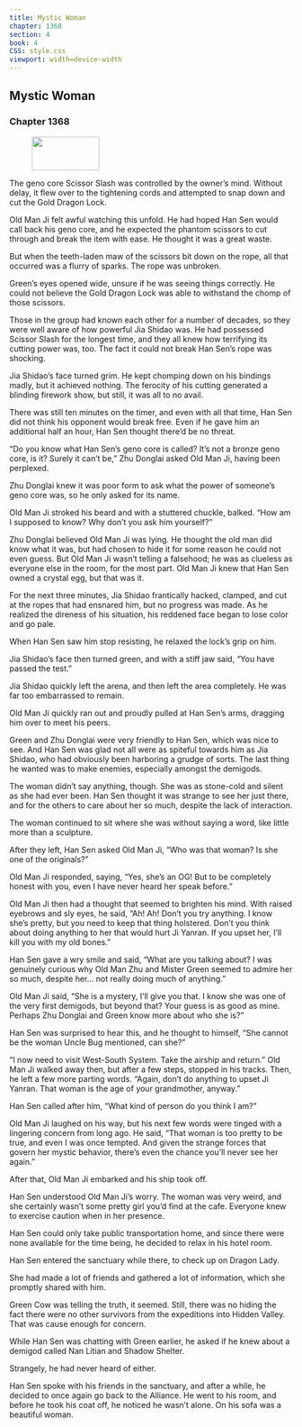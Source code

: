 ```yaml
---
title: Mystic Woman
chapter: 1368
section: 4
book: 4
CSS: style.css
viewport: width=device-width
---
```


## Mystic Woman

### Chapter 1368

<figure>
	<img src="../Images/gem.gif" alt="" id="gem" width="120" height="60" />
</figure>

The geno core Scissor Slash was controlled by the owner’s mind. Without delay, it flew over to the tightening cords and attempted to snap down and cut the Gold Dragon Lock.

Old Man Ji felt awful watching this unfold. He had hoped Han Sen would call back his geno core, and he expected the phantom scissors to cut through and break the item with ease. He thought it was a great waste.

But when the teeth-laden maw of the scissors bit down on the rope, all that occurred was a flurry of sparks. The rope was unbroken.

Green’s eyes opened wide, unsure if he was seeing things correctly. He could not believe the Gold Dragon Lock was able to withstand the chomp of those scissors.

Those in the group had known each other for a number of decades, so they were well aware of how powerful Jia Shidao was. He had possessed Scissor Slash for the longest time, and they all knew how terrifying its cutting power was, too. The fact it could not break Han Sen’s rope was shocking.

Jia Shidao’s face turned grim. He kept chomping down on his bindings madly, but it achieved nothing. The ferocity of his cutting generated a blinding firework show, but still, it was all to no avail.

There was still ten minutes on the timer, and even with all that time, Han Sen did not think his opponent would break free. Even if he gave him an additional half an hour, Han Sen thought there’d be no threat.

“Do you know what Han Sen’s geno core is called? It’s not a bronze geno core, is it? Surely it can’t be,” Zhu Donglai asked Old Man Ji, having been perplexed.

Zhu Donglai knew it was poor form to ask what the power of someone’s geno core was, so he only asked for its name.

Old Man Ji stroked his beard and with a stuttered chuckle, balked. “How am I supposed to know? Why don’t you ask him yourself?”

Zhu Donglai believed Old Man Ji was lying. He thought the old man did know what it was, but had chosen to hide it for some reason he could not even guess. But Old Man Ji wasn’t telling a falsehood; he was as clueless as everyone else in the room, for the most part. Old Man Ji knew that Han Sen owned a crystal egg, but that was it.

For the next three minutes, Jia Shidao frantically hacked, clamped, and cut at the ropes that had ensnared him, but no progress was made. As he realized the direness of his situation, his reddened face began to lose color and go pale.

When Han Sen saw him stop resisting, he relaxed the lock’s grip on him.

Jia Shidao’s face then turned green, and with a stiff jaw said, “You have passed the test.”

Jia Shidao quickly left the arena, and then left the area completely. He was far too embarrassed to remain.

Old Man Ji quickly ran out and proudly pulled at Han Sen’s arms, dragging him over to meet his peers.

Green and Zhu Donglai were very friendly to Han Sen, which was nice to see. And Han Sen was glad not all were as spiteful towards him as Jia Shidao, who had obviously been harboring a grudge of sorts. The last thing he wanted was to make enemies, especially amongst the demigods.

The woman didn’t say anything, though. She was as stone-cold and silent as she had ever been. Han Sen thought it was strange to see her just there, and for the others to care about her so much, despite the lack of interaction.

The woman continued to sit where she was without saying a word, like little more than a sculpture.

After they left, Han Sen asked Old Man Ji, “Who was that woman? Is she one of the originals?”

Old Man Ji responded, saying, “Yes, she’s an OG! But to be completely honest with you, even I have never heard her speak before.”

Old Man Ji then had a thought that seemed to brighten his mind. With raised eyebrows and sly eyes, he said, “Ah! Ah! Don’t you try anything. I know she’s pretty, but you need to keep that thing holstered. Don’t you think about doing anything to her that would hurt Ji Yanran. If you upset her, I’ll kill you with my old bones.”

Han Sen gave a wry smile and said, “What are you talking about? I was genuinely curious why Old Man Zhu and Mister Green seemed to admire her so much, despite her… not really doing much of anything.”

Old Man Ji said, “She is a mystery, I’ll give you that. I know she was one of the very first demigods, but beyond that? Your guess is as good as mine. Perhaps Zhu Donglai and Green know more about who she is?”

Han Sen was surprised to hear this, and he thought to himself, “She cannot be the woman Uncle Bug mentioned, can she?”

“I now need to visit West-South System. Take the airship and return.” Old Man Ji walked away then, but after a few steps, stopped in his tracks. Then, he left a few more parting words. “Again, don’t do anything to upset Ji Yanran. That woman is the age of your grandmother, anyway.”

Han Sen called after him, “What kind of person do you think I am?”

Old Man Ji laughed on his way, but his next few words were tinged with a lingering concern from long ago. He said, “That woman is too pretty to be true, and even I was once tempted. And given the strange forces that govern her mystic behavior, there’s even the chance you’ll never see her again.”

After that, Old Man Ji embarked and his ship took off.

Han Sen understood Old Man Ji’s worry. The woman was very weird, and she certainly wasn’t some pretty girl you’d find at the cafe. Everyone knew to exercise caution when in her presence.

Han Sen could only take public transportation home, and since there were none available for the time being, he decided to relax in his hotel room.

Han Sen entered the sanctuary while there, to check up on Dragon Lady.

She had made a lot of friends and gathered a lot of information, which she promptly shared with him.

Green Cow was telling the truth, it seemed. Still, there was no hiding the fact there were no other survivors from the expeditions into Hidden Valley. That was cause enough for concern.

While Han Sen was chatting with Green earlier, he asked if he knew about a demigod called Nan Litian and Shadow Shelter.

Strangely, he had never heard of either.

Han Sen spoke with his friends in the sanctuary, and after a while, he decided to once again go back to the Alliance. He went to his room, and before he took his coat off, he noticed he wasn’t alone. On his sofa was a beautiful woman.